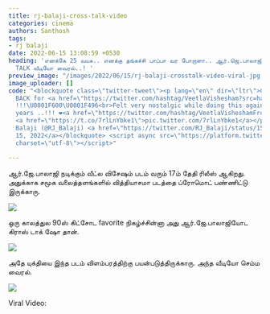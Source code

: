 ```yaml
---
title: rj-balaji-cross-talk-video
categories: cinema
authors: Santhosh
tags:
- rj balaji
date: 2022-06-15 13:08:59 +0530
heading: 'எனக்கே 25 வயசு.. எனக்கு தங்கச்சி பாப்பா வர போறாளா.. ஆர்.ஜெ.பாலாஜி CROSS
  TALK வீடியோ வைரல்..! '
preview_image: "/images/2022/06/15/rj-balaji-crosstalk-video-viral-jpg.jpeg"
image_uploader: []
code: "<blockquote class=\"twitter-tweet\"><p lang=\"en\" dir=\"ltr\">Crosstalk is
  BACK for <a href=\"https://twitter.com/hashtag/VeetlaVishesham?src=hash&amp;ref_src=twsrc%5Etfw\">#VeetlaVishesham</a>
  !!!\U0001F600\U0001F496<br>Felt very nostalgic while doing this again after so many
  years ..!!! ❤️<a href=\"https://twitter.com/hashtag/VeetlaVisheshamFromJune17?src=hash&amp;ref_src=twsrc%5Etfw\">#VeetlaVisheshamFromJune17</a>
  <a href=\"https://t.co/7rlLnYbke1\">pic.twitter.com/7rlLnYbke1</a></p>&mdash; RJ
  Balaji (@RJ_Balaji) <a href=\"https://twitter.com/RJ_Balaji/status/1536945614050603008?ref_src=twsrc%5Etfw\">June
  15, 2022</a></blockquote> <script async src=\"https://platform.twitter.com/widgets.js\"
  charset=\"utf-8\"></script>"

---
```

ஆர்.ஜே.பாலாஜி நடிக்கும் வீட்ல விசேஷம் படம் வரும் 17ம் தேதி ரிலீஸ் ஆகிறது. அதுக்காக சமூக வலைத்தளங்களில் வித்தியாசமா படத்தை ப்ரோமொட் பண்ணிட்டு இருக்காரு.

![](/images/2022/06/15/rj-balaji-commentry-1-jpg.jpeg)

ஒரு காலத்துல 90ஸ் கிட்சோட favorite நிகழ்ச்சின்னா அது ஆர்.ஜே.பாலாஜியோட கிராஸ் டாக் ஷோ தான்.

![](/images/2022/06/15/rj-balaji-commentry-2-jpg.jpeg)

அதே யுக்தியை இந்த படம் விளம்பரத்திற்கு பயன்படுத்திருக்காரு. அந்த வீடியோ செம்ம வைரல்.

![](/images/2022/06/15/rj-balaji-commentry-3-jpg.jpeg)

Viral Video:
